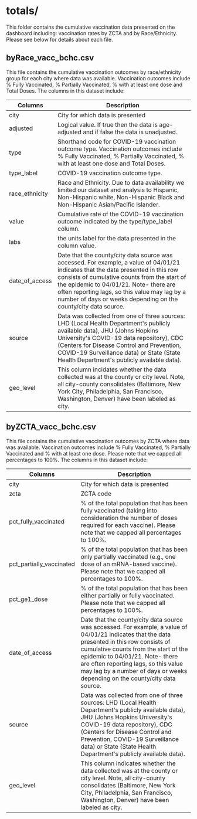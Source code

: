# totals/

This folder contains the cumulative  vaccination data presented on the dashboard including: vaccination rates by ZCTA and by Race/Ethnicity. Please see below for details about each file.

## byRace_vacc_bchc.csv

This file contains the cumulative vaccination outcomes  by race/ethnicity group for each city where data was available. Vaccination outcomes include % Fully Vaccinated, % Partially Vaccinated, % with at least one dose and Total Doses. The columns in this dataset include:

| Columns       | Description                                                                                                                                                                                   |
| ------------- | --------------------------------------------------------------------------------------------------------------------------------------------------------------------------------------------- |
| city           | City for which data is presented                                                                                                                                                                                                                                                                                                                |
| adjusted       | Logical value. If true then the data is age-adjusted and if false the data is unadjusted.                                                                                                                                                                                                                                                       |
| type           | Shorthand code for COVID-19 vaccination outcome type. Vaccination outcomes include % Fully Vaccinated, % Partially Vaccinated, % with at least one dose and Total Doses.                                                                                                                                                                                                                                                                                                      |
| type_label     | COVID-19 vaccination outcome type.                                                                                                                                                                                                                                                                                                                          |
| race_ethnicity | Race and Ethnicity. Due to data availability we limited our dataset and analysis to Hispanic, Non-Hispanic white, Non-Hispanic Black and Non-Hispanic Asian/Pacific Islander.                                                                                                                                                                   |
| value          | Cumulative rate of the COVID-19 vaccination outcome indicated by the type/type_label column.                                                                                                                                                                                                                                                                |
| labs           | the units label for the data presented in the column value.                                                                                                                                                                                                                                                                                     |
| date_of_access | Date that the county/city data source was accessed. For example, a value of 04/01/21 indicates that the data presented in this row consists of cumulative counts from the start of the epidemic to 04/01/21. Note- there are often reporting lags, so this value may lag by a number of days or weeks depending on the county/city data source. |
| source         | Data was collected from one of three sources: LHD (Local Health Department's publicly available data), JHU (Johns Hopkins University's COVID-19 data repository), CDC (Centers for Disease Control and Prevention, COVID-19 Surveillance data) or State (State Health Department's publicly available data).                                                                                               |
| geo_level      | This column incidates whether the data collected was at the county or city level. Note, all city-county consolidates (Baltimore, New York City, Philadelphia, San Francisco, Washington, Denver) have been labeled as city.                                                                                                                     |     |

## byZCTA_vacc_bchc.csv

This file contains the cumulative vaccination outcomes by ZCTA where data was available. Vaccination outcomes include % Fully Vaccinated, % Partially Vaccinated and % with at least one dose. Please note that we capped all percentages to 100%.  The columns in this dataset include: 

| Columns       | Description                                                                                                                                                                                   |
| ------------- | --------------------------------------------------------------------------------------------------------------------------------------------------------------------------------------------- |
| city            | City for which data is presented                                                                                                                                                                                                                                                                                                                |
| zcta            | ZCTA code                                                                                                                                                                                                                                                                                                                                       |
| pct_fully_vaccinated  | % of the total population that has been fully vaccinated (taking into consideration the number of doses required for each vaccine).  Please note that we capped all percentages to 100%.                                                                                                                                                                                                    |
| pct_partially_vaccinated  | % of the total population that has been only partially vaccinated (e.g., one dose of an mRNA-based vaccine). Please note that we capped all percentages to 100%.                                                                                                                                                                                                                  |
| pct_ge1_dose    | % of the total population that has been either partially or fully vaccinated. Please note that we capped all percentages to 100%.             |
| date_of_access  | Date that the county/city data source was accessed. For example, a value of 04/01/21 indicates that the data presented in this row consists of cumulative counts from the start of the epidemic to 04/01/21. Note- there are often reporting lags, so this value may lag by a number of days or weeks depending on the county/city data source. |
| source          | Data was collected from one of three sources: LHD (Local Health Department's publicly available data), JHU (Johns Hopkins University's COVID-19 data repository), CDC (Centers for Disease Control and Prevention, COVID-19 Surveillance data) or State (State Health Department's publicly available data).                                                                                               |
| geo_level       | This column indicates whether the data collected was at the county or city level. Note, all city-county consolidates (Baltimore, New York City, Philadelphia, San Francisco, Washington, Denver) have been labeled as city.                                                                                                                     |     |
